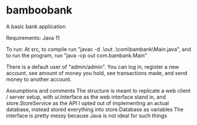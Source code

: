 # bamboobank
A basic bank application

Requirements:
Java 11

To run:
At src, to compile run
"javac -d .\out .\com\bambank\Main.java",
and to run the program, run
"java -cp out com.bambank.Main"

There is a default user of "admin/admin".
You can log in, register a new account, see amount of money you hold, see transactions made, and send money to another account.

Assumptions and comments
The structure is meant to replicate a web client / server setup, with ui.Interface as the web interface stand in, and store.StoreService as the API
I opted out of implementing an actual database, instead stored everything into store.Database as variables
The interface is pretty messy because Java is not ideal for such things

